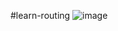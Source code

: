 #learn-routing
![image](https://github.com/Jatin123lodhi/vue-learn-routing/assets/90623311/a2f6f1b0-3c6f-4fdc-b92b-100d26531327)
